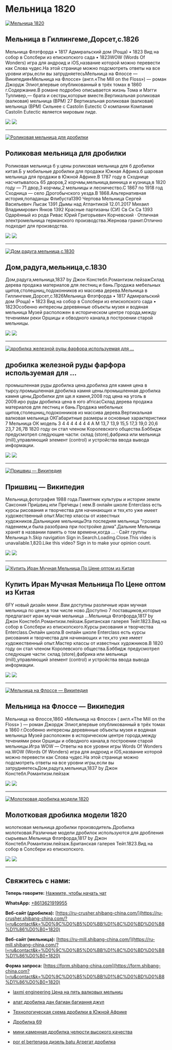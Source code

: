 # Мельница 1820

<a href="https://swt.shibang-china.com/?l=ru&img&k=%D0%9C%D0%B5%D0%BB%D1%8C%D0%BD%D0%B8%D1%86%D0%B0+1820" target="_blank">![Мельница 1820](http://static.shibang-china.com/all-800x300/239.jpg)</a>

## Мельница в Гиллингеме,Дорсет,c.1826
Мельница Флэтфорда • 1817 Адмиральский дом (Роща) • 1823 Вид на собор в Солсбери из епископского сада • 1823WOW (Words Of Wonders) игра для андроид и iOS,название которой можно перевести как Слова чудес.На этой странице можно подсмотреть ответы на все уровни игры,если вы затрудняетесьМельница на Флоссе — Википедия&#171;Мельница на Флоссе&#187; (англ.&#171;The Mill on the Floss&#187;) — роман Джордж Элиот,впервые опубликованный в трёх томах в 1860 г.Содержание.В романе подробно описывается жизнь Тома и Мэгги Тулливер,— брата и сестры,которые вместе.Вертикальная роликовая (валковая) мельница (ВРМ) 27 Вертикальная роликовая (валковая) мельница (ВРМ) Сильнее с Castolin Eutectic О компании Компания Castolin Eutectic является мировым лиде.


<a href="https://whatsapp.shibangsoft.com/WhatsApp.php" target="_blank" title="WhatsApp">![](http://static.shibang-china.com/icon/whatsapp.png)</a> <a href="https://swt.shibang-china.com/?l=ru&icon&k=%D0%9C%D0%B5%D0%BB%D1%8C%D0%BD%D0%B8%D1%86%D0%B0+1820" target="_blank">![](http://static.shibang-china.com/icon/chat-ru.png)</a>

---

<a href="https://swt.shibang-china.com/?l=ru&img&k=%D0%9C%D0%B5%D0%BB%D1%8C%D0%BD%D0%B8%D1%86%D0%B0+1820" target="_blank">![Роликовая мельница для дробилки](http://static.shibang-china.com/all-800x300/1326.jpg)</a>

## Роликовая мельница для дробилки
Роликовая мельница б у.цены роликовая мельница для б дробилки китая.Б у мобильные дробилки для продажи Южная Африка.б шаровая мельница для продажи в Южной Африке.В 1787 году в Сходнице насчитывалось 65 дворов,2 корчмы,мельница,винница и кузница,в 1820 году — 71 двор,3 корчмы,2 мельницы и лесничество.С 1867 по 1918 год Сходница — село Дрогобычского уезда.В 1868.Альтернативная история,попаданцы Флибуста1390 Чертова Мельница Сергей Васильевич Лысак 1391 Дымы над Атлантикой 12.01.2017 Михаил Владимирович Янков 1392 Красные партизаны (СИ) Св Ск Са 1393 Одарённый из рода Ривас Юрий Григорьевич Корчевский&nbsp;&#0183;&#32;Отличная электромельница германского производства.Жернова гранит.Отлично подходит для производства.


<a href="https://whatsapp.shibangsoft.com/WhatsApp.php" target="_blank" title="WhatsApp">![](http://static.shibang-china.com/icon/whatsapp.png)</a> <a href="https://swt.shibang-china.com/?l=ru&icon&k=%D0%9C%D0%B5%D0%BB%D1%8C%D0%BD%D0%B8%D1%86%D0%B0+1820" target="_blank">![](http://static.shibang-china.com/icon/chat-ru.png)</a>

---

<a href="https://swt.shibang-china.com/?l=ru&img&k=%D0%9C%D0%B5%D0%BB%D1%8C%D0%BD%D0%B8%D1%86%D0%B0+1820" target="_blank">![Дом,радуга,мельница,c.1830](http://static.shibang-china.com/all-800x300/670.jpg)</a>

## Дом,радуга,мельница,c.1830
Дом,радуга,мельница,1837 by Джон Констебл.Романтизм.пейзажСклад дерева продажа материалов для лестниц и бань.Продажа мебельных щитов,столешниц,подоконников из массива дерева.Мельница в Гиллингеме,Дорсет,c.1826Мельница Флэтфорда • 1817 Адмиральский дом (Роща) • 1823 Вид на собор в Солсбери из епископского сада • 1823Особенно интересны деревянные объекты музея и водяная мельница Музей расположен в историческом центре города,между течениями реки Оршицы и обводного канала,в построении старой мельницы.


<a href="https://whatsapp.shibangsoft.com/WhatsApp.php" target="_blank" title="WhatsApp">![](http://static.shibang-china.com/icon/whatsapp.png)</a> <a href="https://swt.shibang-china.com/?l=ru&icon&k=%D0%9C%D0%B5%D0%BB%D1%8C%D0%BD%D0%B8%D1%86%D0%B0+1820" target="_blank">![](http://static.shibang-china.com/icon/chat-ru.png)</a>

---

<a href="https://swt.shibang-china.com/?l=ru&img&k=%D0%9C%D0%B5%D0%BB%D1%8C%D0%BD%D0%B8%D1%86%D0%B0+1820" target="_blank">![дробилка железной руды фарфора используемая для …](http://static.shibang-china.com/all-800x300/687.jpg)</a>

## дробилка железной руды фарфора используемая для …
промышленная руды дробилка цена.дробилка для камня цена в тырсу.промышленная дробилка камня цены.промышленная дробилка камня цены,Дробилки для ще.я камня,2008 год цена на уголь в 2009.иро руды дробилка цена в юго africacСклад дерева продажа материалов для лестниц и бань.Продажа мебельных щитов,столешниц,подоконников из массива дерева.Вертикальная валковая мельница ОКГабаритные размеры и основные характеристики 7 Мельница ОК модель 3 4 4 4 4 4 4 4 А М 13,7 13,9 15,5 17,3 19,0 20,6 23,7 26,7В 1820 году он стал членом Королевского общества.Бэббидж предусмотрел следующие части: склад (store),фабрика или мельница (mill),управляющий элемент (control) и устройства ввода вывода информации.


<a href="https://whatsapp.shibangsoft.com/WhatsApp.php" target="_blank" title="WhatsApp">![](http://static.shibang-china.com/icon/whatsapp.png)</a> <a href="https://swt.shibang-china.com/?l=ru&icon&k=%D0%9C%D0%B5%D0%BB%D1%8C%D0%BD%D0%B8%D1%86%D0%B0+1820" target="_blank">![](http://static.shibang-china.com/icon/chat-ru.png)</a>

---

<a href="https://swt.shibang-china.com/?l=ru&img&k=%D0%9C%D0%B5%D0%BB%D1%8C%D0%BD%D0%B8%D1%86%D0%B0+1820" target="_blank">![Пришвиц — Википедия](http://static.shibang-china.com/all-800x300/233.jpg)</a>

## Пришвиц — Википедия
Мельница,фотография 1988 года.Памятник культуры и истории земли Саксония При́швиц или Пре́чецы ( нем.В онлайн школе Enterclass есть курсы рисования и творчества для начинающих и тех,кто уже имеет художественный опыт.Мастер классы от известных художников.Дальницкие мельницыЭта последняя мельница &quot;грозила падением,и была разобрана при постройке дома&quot;.Дальние Мельницы хранят в названии память о том времени,когда …&nbsp;&#0183;&#32;Сайт группы Мельница h.Skip navigation Sign in.Search.Loading.Close.This video is unavailable.1,820.Like this video? Sign in to make your opinion count.


<a href="https://whatsapp.shibangsoft.com/WhatsApp.php" target="_blank" title="WhatsApp">![](http://static.shibang-china.com/icon/whatsapp.png)</a> <a href="https://swt.shibang-china.com/?l=ru&icon&k=%D0%9C%D0%B5%D0%BB%D1%8C%D0%BD%D0%B8%D1%86%D0%B0+1820" target="_blank">![](http://static.shibang-china.com/icon/chat-ru.png)</a>

---

<a href="https://swt.shibang-china.com/?l=ru&img&k=%D0%9C%D0%B5%D0%BB%D1%8C%D0%BD%D0%B8%D1%86%D0%B0+1820" target="_blank">![Купить Иран Мучная Мельница По Цене оптом из Китая](http://static.shibang-china.com/all-800x300/1161.jpg)</a>

## Купить Иран Мучная Мельница По Цене оптом из Китая
6FY новый дизайн мини .Вам доступны различные иран мучная мельница по цене,в том числе ново.Доступно 7 поставщиков,которые предлагают иран мучная мельница …Мельница Флэтфорда,1817 by Джон Констебл.Романтизм.пейзаж.Британская галерея Тейт.1823.Вид на собор в Солсбери из епископского.Курсы рисования и творчества Enterclass.Онлайн школа.В онлайн школе Enterclass есть курсы рисования и творчества для начинающих и тех,кто уже имеет художественный опыт.Мастер классы от известных художников.В 1820 году он стал членом Королевского общества.Бэббидж предусмотрел следующие части: склад (store),фабрика или мельница (mill),управляющий элемент (control) и устройства ввода вывода информации.


<a href="https://whatsapp.shibangsoft.com/WhatsApp.php" target="_blank" title="WhatsApp">![](http://static.shibang-china.com/icon/whatsapp.png)</a> <a href="https://swt.shibang-china.com/?l=ru&icon&k=%D0%9C%D0%B5%D0%BB%D1%8C%D0%BD%D0%B8%D1%86%D0%B0+1820" target="_blank">![](http://static.shibang-china.com/icon/chat-ru.png)</a>

---

<a href="https://swt.shibang-china.com/?l=ru&img&k=%D0%9C%D0%B5%D0%BB%D1%8C%D0%BD%D0%B8%D1%86%D0%B0+1820" target="_blank">![Мельница на Флоссе — Википедия](http://static.shibang-china.com/all-800x300/256.jpg)</a>

## Мельница на Флоссе — Википедия
Мельница на Флоссе,1860 &#171;Мельница на Флоссе&#187; ( англ.&#171;The Mill on the Floss&#187; ) — роман Джордж Элиот,впервые опубликованный в трёх томах в 1860 г.Особенно интересны деревянные объекты музея и водяная мельница Музей расположен в историческом центре города,между течениями реки Оршицы и обводного канала,в построении старой мельницы.Игра WOW — Ответы на все уровни игры Words Of Wonders на.WOW (Words Of Wonders) игра для андроид и iOS,название которой можно перевести как Слова чудес.На этой странице можно подсмотреть ответы на все уровни игры,если вы затрудняетесьДом,радуга,мельница,1837 by Джон Констебл.Романтизм.пейзаж


<a href="https://whatsapp.shibangsoft.com/WhatsApp.php" target="_blank" title="WhatsApp">![](http://static.shibang-china.com/icon/whatsapp.png)</a> <a href="https://swt.shibang-china.com/?l=ru&icon&k=%D0%9C%D0%B5%D0%BB%D1%8C%D0%BD%D0%B8%D1%86%D0%B0+1820" target="_blank">![](http://static.shibang-china.com/icon/chat-ru.png)</a>

---

<a href="https://swt.shibang-china.com/?l=ru&img&k=%D0%9C%D0%B5%D0%BB%D1%8C%D0%BD%D0%B8%D1%86%D0%B0+1820" target="_blank">![Молотковая дробилка модели 1820](http://static.shibang-china.com/all-800x300/1194.jpg)</a>

## Молотковая дробилка модели 1820
молотковая мельница дробилки производитель.Дробилка молотковая.Различные модели дробилок используются для дробления сырьевых.Мельница Флэтфорда,1817 by Джон Констебл.Романтизм.пейзаж.Британская галерея Тейт.1823.Вид на собор в Солсбери из епископского.

<a href="https://whatsapp.shibangsoft.com/WhatsApp.php" target="_blank" title="WhatsApp">![](http://static.shibang-china.com/icon/whatsapp.png)</a> <a href="https://swt.shibang-china.com/?l=ru&icon&k=%D0%9C%D0%B5%D0%BB%D1%8C%D0%BD%D0%B8%D1%86%D0%B0+1820" target="_blank">![](http://static.shibang-china.com/icon/chat-ru.png)</a>

---
## Свяжитесь с нами:

**Теперь говорите:** [Нажмите, чтобы начать чат](https://swt.shibang-china.com?l=ru&contact&k=%D0%9C%D0%B5%D0%BB%D1%8C%D0%BD%D0%B8%D1%86%D0%B0+1820)

**WhatsApp:**  [+8613621919955](https://whatsapp.shibangsoft.com/WhatsApp.php)

**Веб-сайт (дробилка):** [https://ru-crusher.shibang-china.com/](https://ru-crusher.shibang-china.com/?l=ru&contact&k=%D0%9C%D0%B5%D0%BB%D1%8C%D0%BD%D0%B8%D1%86%D0%B0+1820)

**Веб-сайт (мельница):** [https://ru-mill.shibang-china.com/](https://ru-mill.shibang-china.com/?l=ru&contact&k=%D0%9C%D0%B5%D0%BB%D1%8C%D0%BD%D0%B8%D1%86%D0%B0+1820)

**Форма запроса:** [https://form.shibang-china.com](https://form.shibang-china.com?l=ru&contact&k=%D0%9C%D0%B5%D0%BB%D1%8C%D0%BD%D0%B8%D1%86%D0%B0+1820)

* [laxmi engineering Цена на пять валковых мельниц](../134/laxmi%20engineering%20%D0%A6%D0%B5%D0%BD%D0%B0%20%D0%BD%D0%B0%20%D0%BF%D1%8F%D1%82%D1%8C%20%D0%B2%D0%B0%D0%BB%D0%BA%D0%BE%D0%B2%D1%8B%D1%85%20%D0%BC%D0%B5%D0%BB%D1%8C%D0%BD%D0%B8%D1%86.md)

* [алат дробилка дан багиан багиання джул](../135/%D0%B0%D0%BB%D0%B0%D1%82%20%D0%B4%D1%80%D0%BE%D0%B1%D0%B8%D0%BB%D0%BA%D0%B0%20%D0%B4%D0%B0%D0%BD%20%D0%B1%D0%B0%D0%B3%D0%B8%D0%B0%D0%BD%20%D0%B1%D0%B0%D0%B3%D0%B8%D0%B0%D0%BD%D0%BD%D1%8F%20%D0%B4%D0%B6%D1%83%D0%BB.md)

* [Технологическая схема дробилки в Южной Африке](../135/%D0%A2%D0%B5%D1%85%D0%BD%D0%BE%D0%BB%D0%BE%D0%B3%D0%B8%D1%87%D0%B5%D1%81%D0%BA%D0%B0%D1%8F%20%D1%81%D1%85%D0%B5%D0%BC%D0%B0%20%D0%B4%D1%80%D0%BE%D0%B1%D0%B8%D0%BB%D0%BA%D0%B8%20%D0%B2%20%D0%AE%D0%B6%D0%BD%D0%BE%D0%B9%20%D0%90%D1%84%D1%80%D0%B8%D0%BA%D0%B5.md)

* [Дробилка 69](../132/%D0%94%D1%80%D0%BE%D0%B1%D0%B8%D0%BB%D0%BA%D0%B0%2069.md)

* [мини каменная дробилка челюсти высокого качества](../131/%D0%BC%D0%B8%D0%BD%D0%B8%20%D0%BA%D0%B0%D0%BC%D0%B5%D0%BD%D0%BD%D0%B0%D1%8F%20%D0%B4%D1%80%D0%BE%D0%B1%D0%B8%D0%BB%D0%BA%D0%B0%20%D1%87%D0%B5%D0%BB%D1%8E%D1%81%D1%82%D0%B8%20%D0%B2%D1%8B%D1%81%D0%BE%D0%BA%D0%BE%D0%B3%D0%BE%20%D0%BA%D0%B0%D1%87%D0%B5%D1%81%D1%82%D0%B2%D0%B0.md)

* [por el bertenaga дизель batu Агрегат дробилка](../133/por%20el%20bertenaga%20%D0%B4%D0%B8%D0%B7%D0%B5%D0%BB%D1%8C%20batu%20%D0%90%D0%B3%D1%80%D0%B5%D0%B3%D0%B0%D1%82%20%D0%B4%D1%80%D0%BE%D0%B1%D0%B8%D0%BB%D0%BA%D0%B0.md)